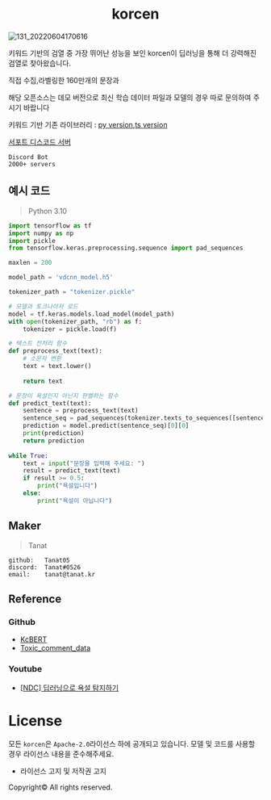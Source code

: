 <div align="center">
  <h1>korcen</h1>
</div>

![131_20220604170616](https://user-images.githubusercontent.com/85154556/171998341-9a7439c8-122f-4a9f-beb6-0e0b3aad05ed.png)


키워드 기반의 검열 중 가장 뛰어난 성능을 보인 korcen이 딥러닝을 통해 더 강력해진 검열로 찾아왔습니다.

직접 수집,라벨링한 160만개의 문장과  

해당 오픈소스는 데모 버전으로 최신 학습 데이터 파일과 모델의 경우 따로 문의하여 주시기 바랍니다

키워드 기반 기존 라이브러리 : [py version](https://github.com/KR-korcen/korcen),[ts version](https://github.com/KR-korcen/korcen.ts)

[서포트 디스코드 서버](https://discord.gg/wyTU3ZQBPE)

```
Discord Bot
2000+ servers
```
## 예시 코드
>Python 3.10
```py
import tensorflow as tf
import numpy as np
import pickle
from tensorflow.keras.preprocessing.sequence import pad_sequences

maxlen = 200

model_path = 'vdcnn_model.h5'

tokenizer_path = "tokenizer.pickle"

# 모델과 토크나이저 로드
model = tf.keras.models.load_model(model_path)
with open(tokenizer_path, "rb") as f:
    tokenizer = pickle.load(f)

# 텍스트 전처리 함수
def preprocess_text(text):
    # 소문자 변환
    text = text.lower()
    
    return text

# 문장이 욕설인지 아닌지 판별하는 함수
def predict_text(text):
    sentence = preprocess_text(text)
    sentence_seq = pad_sequences(tokenizer.texts_to_sequences([sentence]), maxlen=maxlen)
    prediction = model.predict(sentence_seq)[0][0]
    print(prediction)
    return prediction
    
while True:
    text = input("문장을 입력해 주세요: ")
    result = predict_text(text)
    if result >= 0.5:
        print("욕설입니다")
    else:
        print("욕설이 아닙니다")
```

## Maker


>Tanat
```
github:   Tanat05
discord:  Tanat#0526
email:    tanat@tanat.kr
```

## Reference

### Github
- [KcBERT](https://github.com/Beomi/KcBERT/)
- [Toxic_comment_data](https://github.com/songys/Toxic_comment_data)

### Youtube
- [[NDC] 딥러닝으로 욕설 탐지하기](https://youtu.be/K4nU7yXy7R8)


# License
모든 `korcen`은 `Apache-2.0`라이선스 하에 공개되고 있습니다. 모델 및 코드를 사용할 경우 라이선스 내용을 준수해주세요. 

- 라이선스 고지 및 저작권 고지 

Copyright© All rights reserved.
